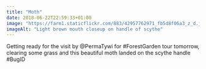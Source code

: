 ```yaml
---
title: "Moth"
date: 2018-06-22T22:59:33+01:00
image: "https://farm1.staticflickr.com/883/42957762971_fb5d8f06a3_z_d.jpg"
imageAlt: "Light brown mouth closeup on handle of scythe"
---
```


Getting ready for the visit by @PermaTywi for #ForestGarden tour tomorrow, clearing some grass and this beautiful moth landed on the scythe handle #BugID
